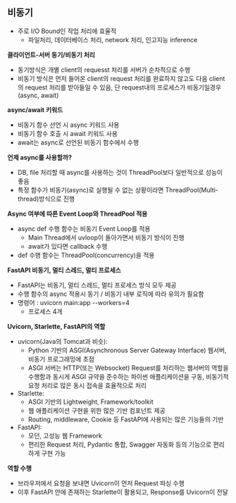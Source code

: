 ## 비동기
- 주로 I/O Bound인 작업 처리에 효율적
  - 파일처리, 데이터베이스 처리, network 처리, 인고지능 inference

**클라이언트-서버 동기/비동기 처리**  
- 동기방식은 개별 client의 requesst 처리를 서버가 순차적으로 수행
- 비동기 방식은 먼저 들어온 client의 request 처리를 완료하지 않고도 다음 client의 request 처리를 받아들일 수 있음, 단 request내의 프로세스가 비동기일경우(async, await)

**async/await 키워드**  
- 비동기 함수 선언 시 async 키워드 사용
- 비동기 함수 호출 시 await 키워드 사용
- await는 async로 선언된 비동기 함수에서 수행

**언제 async를 사용할까?**  
- DB, file 처리할 때 async를 사용하는 것이 ThreadPool보다 일반적으로 성능이 좋음
- 특정 함수가 비동기(async)로 실행될 수 없는 상황이라면 ThreadPool(Multi-thread)방식으로 진행

**Async 여부에 따른 Event Loop와 ThreadPool 적용**  
- async def 수행 함수는 비동기 Event Loop를 적용
  - Main Thread에서 uvloop이 돌아가면서 비동기 방식이 진행
  - await가 있다면 callback 수행
- def 수행 함수는 ThreadPool(concurrency)을 적용

**FastAPI 비동기, 멀티 스레드, 멀티 프로세스**  
- FastAPI는 비동기, 멀티 스레드, 멀티 프로세스 방식 모두 제공
- 수행 함수의 async 적용시 동기 / 비동기 내부 로직에 따라 유의가 필요함
- 명령어 : uvicorn main:app --workers=4
  - 프로세스 4개

**Uvicorn, Starlette, FastAPI의 역할**  
- uvicorn(Java의 Tomcat과 비슷):
  - Python 기반의 ASGI(Asynchronous Server Gateway Interface) 웹서버, 비동기 프로그래밍에 초점
  - ASGI 서버는 HTTP(또는 Websocket) Request를 처리하는 웹서버의 역할을 수행함과 동시게 ASGI 규약을 준수하는 파이썬 애플리케이션을 구동, 비동기적 요청 처리로 많은 동시 접속을 효율적으로 처리
- Starlette:
  - ASGI 기반의 Lightweight, Framework/toolkit
  - 웹 애플리케이션 구현을 위한 많은 기반 컴포넌트 제공
  - Routing, middleware, Cookie 등 FastAPI에 사용되는 많은 기능들의 기반
- FastAPI:
  - 모던, 고성능 웹 Framework
  - 편리한 Request 처리, Pydantic 통합, Swagger 자동화 등의 기능으로 편리하게 구현 가능

**역할 수행**  
- 브라우저에서 요청을 보내면 Uvicorn이 먼저 Request 파싱 수행
- 이후 FastAPI 안에 존재하는 Starlette이 활용되고, Response를 Uvicorn이 전달